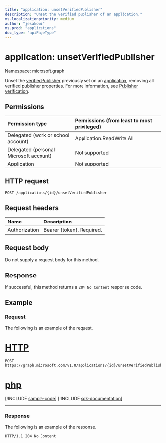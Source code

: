 ```yaml
---
title: "application: unsetVerifiedPublisher"
description: "Unset the verified publisher of an application."
ms.localizationpriority: medium
author: "jesakowi"
ms.prod: "applications"
doc_type: "apiPageType"
---
```


# application: unsetVerifiedPublisher

Namespace: microsoft.graph

Unset the [verifiedPublisher](../resources/verifiedPublisher.md) previously set on an [application](../resources/application.md), removing all verified publisher properties. For more information, see [Publisher verification](/azure/active-directory/develop/publisher-verification-overview).

## Permissions

|Permission type      | Permissions (from least to most privileged)              |
|:--------------------|:---------------------------------------------------------|
|Delegated (work or school account) | Application.ReadWrite.All |
|Delegated (personal Microsoft account) | Not supported |
|Application | Not supported |

## HTTP request

<!-- { "blockType": "ignored" } -->

```http
POST /applications/{id}/unsetVerifiedPublisher
```

## Request headers

| Name           | Description                |
|:---------------|:---------------------------|
| Authorization  | Bearer {token}. Required.  |

## Request body

Do not supply a request body for this method.

## Response

If successful, this method returns a `204 No Content` response code.

## Example

### Request

The following is an example of the request.


# [HTTP](#tab/http)
<!-- {
  "blockType": "request",
  "name": "application_unsetverifiedpublisher"
}-->

```http
POST https://graph.microsoft.com/v1.0/applications/{id}/unsetVerifiedPublisher
```

# [php](#tab/php)
[!INCLUDE [sample-code](../includes/snippets/php/application-unsetverifiedpublisher-php-snippets.md)]
[!INCLUDE [sdk-documentation](../includes/snippets/snippets-sdk-documentation-link.md)]

---


### Response

The following is an example of the response.

<!-- {
  "blockType": "response",
  "truncated": true
} -->

```http
HTTP/1.1 204 No Content
```

<!-- uuid: db9f2d4d-e668-4eda-9d88-776b6ca6ca20
2020-09-09 21:29:08 UTC -->
<!-- {
  "type": "#page.annotation",
  "description": "application: unsetVerifiedPublisher",
  "keywords": "",
  "section": "documentation",
  "tocPath": "",
  "suppressions": []
}-->
